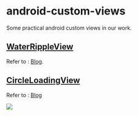 # android-custom-views
Some practical android custom views in our work.

## [WaterRippleView](https://github.com/Mike-bel/android-custom-views/blob/master/app/src/main/java/com/yifeng/view/view/WaterRippleView.java)

Refer to : [Blog](http://yifeng.studio/2017/07/24/android-custom-views-water-ripple-effect/).

## [CircleLoadingView](https://github.com/Mike-bel/android-custom-views/blob/master/app/src/main/java/com/yifeng/view/view/CircleLoadingView.java)

Refer to : [Blog](https://mp.weixin.qq.com/s/YyNfG9elr4aZ7-izf8v_Pg)

![](https://github.com/Mike-bel/android-custom-views/blob/master/pictures/1501857864.gif?raw=true)

